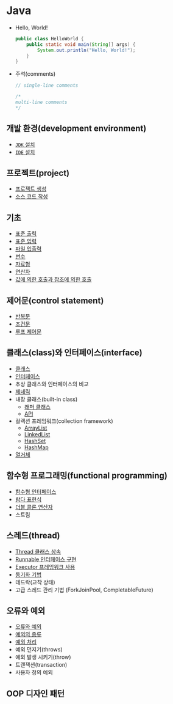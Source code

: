 # Java

- Hello, World!

  ```java
  public class HelloWorld {
      public static void main(String[] args) {
          System.out.println("Hello, World!");
      }
  }
  ```

- 주석(comments)

  ```java
  // single-line comments

  /*
  multi-line comments
  */
  ```

## 개발 환경(development environment)

- [`JDK` 설치](./java/development_environment/jdk_setup.md)
- [`IDE` 설치](../../application/ide/vscode/setup.md)

## 프로젝트(project)

- [프로젝트 생성](./java/project/project_creation.md)
- [소스 코드 작성](./java/project/source_code_write.md)

## 기초

- [표준 출력](./java/basic/standard_out.md)
- [표준 입력](./java/basic/standard_in.md)
- [파일 입출력](./java/basic/file_io.md)
- [변수](./java/basic/variable.md)
- [자료형](./java/basic/type.md)
- [연산자](./java/basic/operator.md)
- [값에 의한 호출과 참조에 의한 호출](./java/basic/call_by.md)

## 제어문(control statement)

- [반복문](./java/control/iteration.md)
- [조건문](./java/control/conditional.md)
- [루프 제어문](./java/control/loop_control.md)

## 클래스(class)와 인터페이스(interface)

- [클래스](./java/class.md)
- [인터페이스](./java/interface.md)
- 추상 클래스와 인터페이스의 비교
- [제네릭](./java/generic.md)
- 내장 클래스(built-in class)
  - [래퍼 클래스](./java/built_in_class/wrapper.md)
  - [API](./java/built_in_class/api.md)
- 컬렉션 프레임워크(collection framework)
  - [ArrayList](./java/collection_framework/arraylist.md)
  - [LinkedList](./java/collection_framework/linkedlist.md)
  - [HashSet](./java/collection_framework/hashset.md)
  - [HashMap](./java/collection_framework/hashmap.md)
- [열거체](./java/enumerator.md)

## 함수형 프로그래밍(functional programming)

- [함수형 인터페이스](./java/functional/functional_interface.md)
- [람다 표현식](./java/functional/lambda_expression.md)
- [더블 콜론 연산자](./java/functional/double_colon_operator.md)
- 스트림

## 스레드(thread)

- [Thread 클래스 상속](./java/thread/thread.md)
- [Runnable 인터페이스 구현](./java/thread/runnable.md)
- [Executor 프레임워크 사용](./java/thread/executor.md)
- [동기화 기법](./java/thread/synchronization.md)
- 데드락(교착 상태)
- 고급 스레드 관리 기법 (ForkJoinPool, CompletableFuture)

## 오류와 예외

- [오류와 예외](./java/exception/error_and_exception.md)
- [예외의 종류](./java/exception/exceptions.md)
- [예외 처리](./java/exception/try.md)
- 예외 던지기(throws)
- 예외 발생 시키기(throw)
- 트랜잭션(transaction)
- 사용자 정의 예외

## OOP 디자인 패턴

<!-- TODO -->

